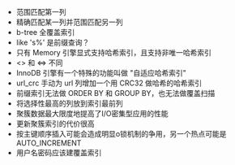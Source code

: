 - 范围匹配第一列
- 精确匹配某一列并范围匹配另一列
- b-tree 全覆盖索引
- like 's%' 是前缀查询？
- 只有 Memory 引擎显式支持哈希索引，且支持非唯一哈希索引
- <> 和 <=> 不同
- InnoDB 引擎有一个特殊的功能叫做 "自适应哈希索引"
- url_crc 手动为 url 列增加一个用 CRC32 做哈希的哈希索引
- 前缀索引无法做 ORDER BY 和 GROUP BY，也无法做覆盖扫描
- 将选择性最高的列放到索引最前列
- 聚簇数据最大限度地提高了I/O密集型应用的性能
- 更新聚簇索引的代价很高
- 按主键顺序插入可能会造成明显o锁机制的争用，另一个热点可能是 AUTO_INCREMENT
- 用户名密码应该建覆盖索引
